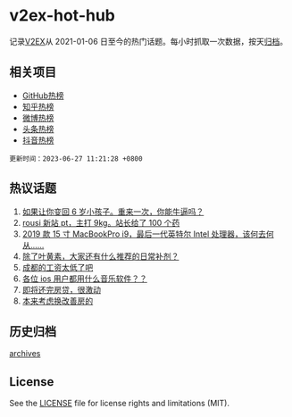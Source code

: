 # v2ex-hot-hub

 记录[V2EX](https://www.v2ex.com/)从 2021-01-06 日至今的热门话题。每小时抓取一次数据，按天[归档](archives)。
 
 ## 相关项目

- [GitHub热榜](https://github.com/snaildev/github-hot-hub)
- [知乎热榜](https://github.com/snaildev/zhihu-hot-hub)
- [微博热榜](https://github.com/snaildev/weibo-hot-hub)
- [头条热榜](https://github.com/snaildev/toutiao-hot-hub)
- [抖音热榜](https://github.com/snaildev/douyin-hot-hub)


 `更新时间：2023-06-27 11:21:28 +0800`

## 热议话题

1. [如果让你变回 6 岁小孩子。重来一次，你能牛逼吗？](https://www.v2ex.com/t/951753)
1. [rousi 新站 pt，主打 9kg。站长给了 100 个药](https://www.v2ex.com/t/951968)
1. [2019 款 15 寸 MacBookPro i9，最后一代英特尔 Intel 处理器，该何去何从……](https://www.v2ex.com/t/951781)
1. [除了叶黄素，大家还有什么推荐的日常补剂？](https://www.v2ex.com/t/951720)
1. [成都的工资太低了吧](https://www.v2ex.com/t/951799)
1. [各位 ios 用户都用什么音乐软件？？](https://www.v2ex.com/t/951846)
1. [即将还完房贷，很激动](https://www.v2ex.com/t/951849)
1. [本来考虑换改善房的](https://www.v2ex.com/t/951938)

## 历史归档

[archives](archives)

## License

See the [LICENSE](LICENSE) file for license rights and limitations (MIT).
